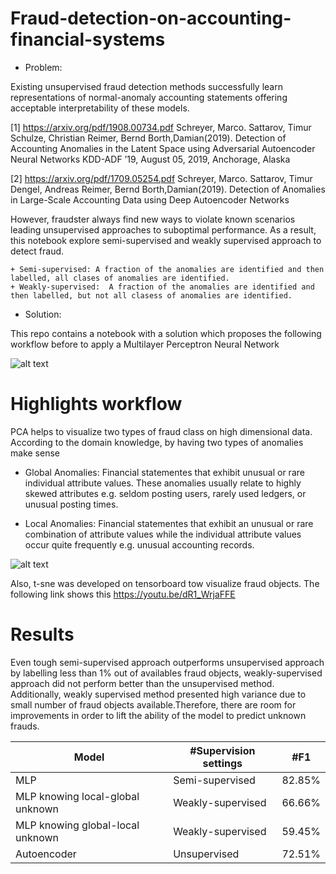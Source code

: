 # Fraud-detection-on-accounting-financial-systems

* Problem:

Existing unsupervised fraud detection methods successfully learn representations of normal-anomaly accounting statements offering acceptable interpretability of these models. 

<a id="1">[1]</a> 
https://arxiv.org/pdf/1908.00734.pdf  Schreyer, Marco.  Sattarov, Timur   Schulze, Christian  Reimer, Bernd Borth,Damian(2019). 
Detection of Accounting Anomalies in the Latent Space using Adversarial Autoencoder Neural Networks 
KDD-ADF ’19, August 05, 2019, Anchorage, Alaska

<a id="2">[2]</a> 
https://arxiv.org/pdf/1709.05254.pdf  Schreyer, Marco.  Sattarov, Timur   Dengel, Andreas   Reimer, Bernd Borth,Damian(2019). 
Detection of Anomalies in Large-Scale Accounting Data using Deep Autoencoder Networks

However, fraudster always find new ways to violate known scenarios leading unsupervised approaches to suboptimal performance. As a result, this notebook explore semi-supervised and weakly supervised approach to detect fraud.

    + Semi-supervised: A fraction of the anomalies are identified and then labelled, all clases of anomalies are identified.
    + Weakly-supervised:  A fraction of the anomalies are identified and then labelled, but not all clasess of anomalies are identified.

* Solution:

This repo contains a notebook with a solution which proposes the following workflow before to apply a Multilayer Perceptron Neural Network

![alt text](https://github.com/robeespi/Fraud-detection-on-accounting-financial-systems/blob/master/Data_preparation_workflow.jpeg)

# Highlights workflow

PCA helps to visualize two types of fraud class on high dimensional data. According to the domain knowledge, by having two types of anomalies make sense

* Global Anomalies: 
Financial statementes that exhibit unusual or rare individual attribute values. These anomalies usually relate to highly skewed attributes e.g. seldom posting users, rarely used ledgers, or unusual posting times.

* Local Anomalies: 
Financial statementes that exhibit an unusual or rare combination of attribute values while the individual attribute values occur quite frequently e.g. unusual accounting records.

![alt text](https://github.com/robeespi/Fraud-detection-on-accounting-financial-systems/blob/master/PCA.jpeg)

Also, t-sne was developed on tensorboard tow visualize fraud objects. The following link shows this https://youtu.be/dR1_WrjaFFE

# Results

Even tough semi-supervised approach outperforms unsupervised approach by labelling less than 1% out of availables fraud objects, weakly-supervised approach did not perform better than the unsupervised method. Additionally, weakly supervised method presented high variance due to small number of fraud objects available.Therefore, there are room for improvements in order to lift the ability of the model to predict unknown frauds.

Model | #Supervision settings | #F1 | 
--- | --- | --- | 
MLP | Semi-supervised | 82.85% | 
MLP knowing local-global unknown | Weakly-supervised| 66.66% | 
MLP knowing global-local unknown| Weakly-supervised| 59.45% | 
Autoencoder | Unsupervised | 72.51% | 
